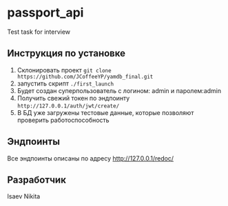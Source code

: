 # passport_api
Test task for interview

## Инструкция по установке

1. Склонировать проект `git clone https://github.com/JCoffeeYP/yamdb_final.git`
2. запустить скрипт `./first_launch`
3. Будет создан суперпользователь с логином: admin и паролем:admin
4. Получить свежий токен по эндпоинту `http://127.0.0.1/auth/jwt/create/`
5. В БД уже загружены тестовые данные, которые позволяют проверить работоспособность

## Эндпоинты

Все эндпоинты описаны по адресу http://127.0.0.1/redoc/

## Разработчик

Isaev Nikita